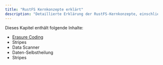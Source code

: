 ```yaml
---
title: "RustFS Kernkonzepte erklärt"
description: "Detaillierte Erklärung der RustFS-Kernkonzepte, einschließlich Erasure Coding, Stripes, Data Scanner, Daten-Selbstheilung usw. Damit Benutzer ein tieferes Verständnis von RustFS erhalten."
---
```


Dieses Kapitel enthält folgende Inhalte:

- [Erasure Coding](./erasure-coding.md)
- Stripes
- Data Scanner
- Daten-Selbstheilung
- Stripes